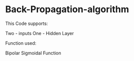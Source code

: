 # Back-Propagation-algorithm

This Code supports:

Two - inputs
One - Hidden Layer

Function used: 

Bipolar Sigmoidal Function

